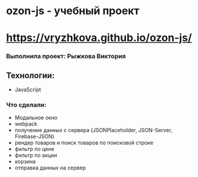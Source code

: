 # ozon-js - учебный проект

# https://vryzhkova.github.io/ozon-js/

### Выполнила проект: Рыжкова Виктория

## Технологии:
- JavaScript

### Что сделали:
- Модальное окно 
- webpack
- получение данных с сервера (JSONPlaceholder, JSON-Server, Firebase-JSON)
- рендер товаров и поиск товаров по поисковой строке
- фильтр по цене
- фильтр по акции
- корзина
- отправка данных на сервер